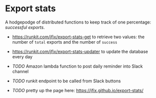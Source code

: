 # Export stats

A hodgepodge of distributed functions to keep track of one percentage: _successful exports_.

* https://runkit.com/jfix/export-stats-get to retrieve two values: the number of `total` exports and the number of `success`

* https://runkit.com/jfix/export-stats-updater to update the database every day

* *TODO* Amazon lambda function to post daily reminder into Slack channel

* *TODO* runkit endpoint to be called from Slack buttons

* *TODO* pretty up the page here: https://jfix.github.io/export-stats/
